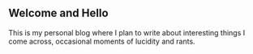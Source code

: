 ## Welcome and Hello
This is my personal blog where I plan to write about interesting things I come across, occasional moments of lucidity and rants.
